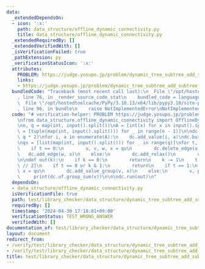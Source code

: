 ```yaml
---
data:
  _extendedDependsOn:
  - icon: ':x:'
    path: data_structure/offline_dynamic_connectivity.py
    title: data_structure/offline_dynamic_connectivity.py
  _extendedRequiredBy: []
  _extendedVerifiedWith: []
  _isVerificationFailed: true
  _pathExtension: py
  _verificationStatusIcon: ':x:'
  attributes:
    PROBLEM: https://judge.yosupo.jp/problem/dynamic_tree_subtree_add_subtree_sum
    links:
    - https://judge.yosupo.jp/problem/dynamic_tree_subtree_add_subtree_sum
  bundledCode: "Traceback (most recent call last):\n  File \"/opt/hostedtoolcache/PyPy/3.10.13/x64/lib/pypy3.10/site-packages/onlinejudge_verify/documentation/build.py\"\
    , line 76, in _render_source_code_stat\n    bundled_code = language.bundle(\n\
    \  File \"/opt/hostedtoolcache/PyPy/3.10.13/x64/lib/pypy3.10/site-packages/onlinejudge_verify/languages/python.py\"\
    , line 96, in bundle\n    raise NotImplementedError\nNotImplementedError\n"
  code: "# verification-helper: PROBLEM https://judge.yosupo.jp/problem/dynamic_tree_subtree_add_subtree_sum\n\
    \nfrom data_structure.offline_dynamic_connectivity import OfflineDynamicConnectivity\n\
    \nn, q = map(int, input().split())\nA = [int(x) for x in input().split()]\nedges\
    \ = [tuple(map(int, input().split())) for _ in range(n - 1)]\n\ndc = OfflineDynamicConnectivity(n,\
    \ q * 2)\nfor i, a in enumerate(A):\n    dc.add_value(i, a)\ndc.build(edges)\n\
    \nqs = [list(map(int, input().split())) for _ in range(q)]\nfor t, *qu in qs:\n\
    \    if t == 0:\n        u, v, w, x = qu\n        dc.delete_edge(u, v)\n     \
    \   dc.add_edge(w, x)\n    else:\n        dc.add_relax()\n        dc.add_relax()\n\
    \n\ndef out(k):\n    if k == 0:\n        return\n    k -= 1\n    t, *qu = qs[k\
    \ // 2]\n    if t == 0 or k & 1:\n        return\n    if t == 1:\n        v, p,\
    \ x = qu\n        dc.add_value_group(v, x)\n    else:\n        v, p = qu\n   \
    \     print(dc.uf.group_sum(v))\n\n\ndc.run(out)\n"
  dependsOn:
  - data_structure/offline_dynamic_connectivity.py
  isVerificationFile: true
  path: test/library_checker/data_structure/dynamic_tree_subtree_add_subtree_sum.test.py
  requiredBy: []
  timestamp: '2024-04-30 17:18:01+09:00'
  verificationStatus: TEST_WRONG_ANSWER
  verifiedWith: []
documentation_of: test/library_checker/data_structure/dynamic_tree_subtree_add_subtree_sum.test.py
layout: document
redirect_from:
- /verify/test/library_checker/data_structure/dynamic_tree_subtree_add_subtree_sum.test.py
- /verify/test/library_checker/data_structure/dynamic_tree_subtree_add_subtree_sum.test.py.html
title: test/library_checker/data_structure/dynamic_tree_subtree_add_subtree_sum.test.py
---
```

